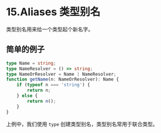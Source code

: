 # 15.Aliases 类型别名

类型别名用来给一个类型起个新名字。

## 简单的例子

```ts
type Name = string;
type NameResolver = () => string;
type NameOrResolver = Name | NameResolver;
function getName(n: NameOrResolver): Name {
    if (typeof n === 'string') {
        return n;
    } else {
        return n();
    }
}
```

上例中，我们使用 `type` 创建类型别名，类型别名常用于联合类型。
